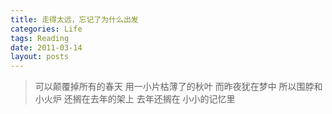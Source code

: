 ```yaml
---
title: 走得太远，忘记了为什么出发
categories: Life
tags: Reading
date: 2011-03-14
layout: posts
---
```

> 可以颠覆掉所有的春天
> 用一小片枯薄了的秋叶
> 而昨夜犹在梦中
> 所以围脖和小火炉
> 还搁在去年的架上
> 去年还搁在
> 小小的记忆里


